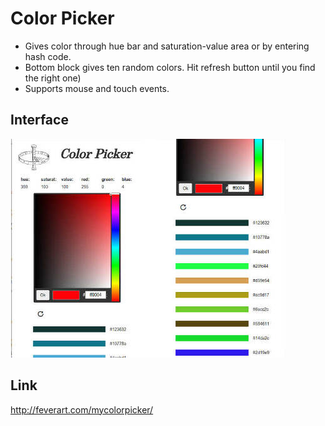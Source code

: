 # Color Picker

* Gives color through hue bar and saturation-value area or by entering hash code. 
* Bottom block gives ten random colors. Hit refresh button until you find the right one) 
* Supports mouse and touch events.



## Interface

![Preview screen](/scr.jpg)

## Link
http://feverart.com/mycolorpicker/
